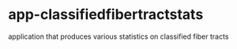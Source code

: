 # app-classifiedfibertractstats
application that produces various statistics on classified fiber tracts
